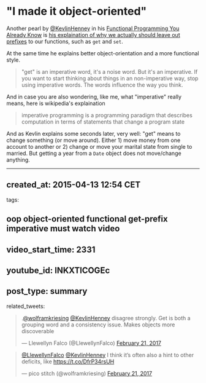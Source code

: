 # "I made it object-oriented"

Another pearl by [@KevlinHenney] in his [Functional Programming You Already Know][43]
is [his explaination of why we actually should leave out prefixes][45] to our functions, such as `get`
and `set`.

At the same time he explains better object-orientation and a more functional style.

> "get" is an imperative word, it's a noise word. But it's an imperative.
> If you want to start thinking about things in an non-imperative way, stop using imperative words.
> The words influence the way you think.

And in case you are also wondering, like me, what "imperative" really means, here is wikipedia's explaination

> imperative programming is a programming paradigm that describes computation in terms of statements that change a program state

And as Kevlin explains some seconds later, very well: "get" means to change something (or move around).
Either 1) move money from one account to another or 2) change or move your marital state from single to married.
But getting a year from a `Date` object does not move/change anything.

[@KevlinHenney]: https://twitter.com/KevlinHenney
[43]: https://www.youtube.com/watch?v=lNKXTlCOGEc
[45]: https://www.youtube.com/watch?v=lNKXTlCOGEc&feature=youtu.be&t=2331

---
created_at: 2015-04-13 12:54 CET
---
tags:

oop
object-oriented
functional
get-prefix
imperative
must watch
video
---
video_start_time: 2331
---
youtube_id: lNKXTlCOGEc
---
post_type: summary
---
related_tweets:

<blockquote class="twitter-tweet" data-conversation="none" data-cards="hidden" data-partner="tweetdeck"><p lang="en" dir="ltr">.<a href="https://twitter.com/wolframkriesing">@wolframkriesing</a> <a href="https://twitter.com/KevlinHenney">@KevlinHenney</a> disagree strongly. Get is both a grouping word and a consistency issue.  Makes objects more discoverable</p>&mdash; Llewellyn Falco (@LlewellynFalco) <a href="https://twitter.com/LlewellynFalco/status/833992383494778880">February 21, 2017</a></blockquote>
<blockquote class="twitter-tweet" data-conversation="none" data-cards="hidden" data-partner="tweetdeck"><p lang="en" dir="ltr"><a href="https://twitter.com/LlewellynFalco">@LlewellynFalco</a> <a href="https://twitter.com/KevlinHenney">@KevlinHenney</a> I think it’s often also a hint to other deficits, like <a href="https://t.co/DfrP34rsUH">https://t.co/DfrP34rsUH</a></p>&mdash; pico stitch (@wolframkriesing) <a href="https://twitter.com/wolframkriesing/status/833995545685454849">February 21, 2017</a></blockquote>
